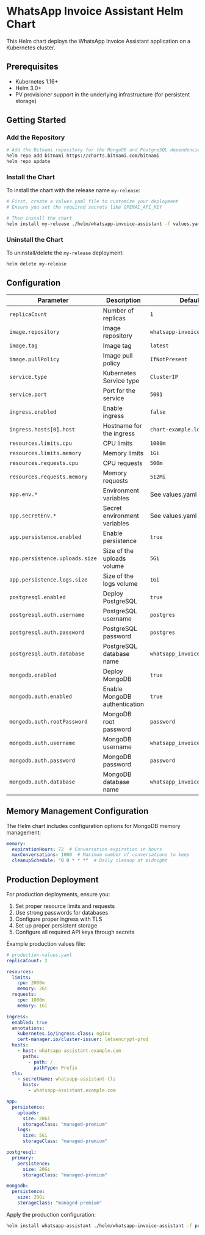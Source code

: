 # WhatsApp Invoice Assistant Helm Chart

This Helm chart deploys the WhatsApp Invoice Assistant application on a Kubernetes cluster.

## Prerequisites

- Kubernetes 1.16+
- Helm 3.0+
- PV provisioner support in the underlying infrastructure (for persistent storage)

## Getting Started

### Add the Repository

```bash
# Add the Bitnami repository for the MongoDB and PostgreSQL dependencies
helm repo add bitnami https://charts.bitnami.com/bitnami
helm repo update
```

### Install the Chart

To install the chart with the release name `my-release`:

```bash
# First, create a values.yaml file to customize your deployment
# Ensure you set the required secrets like OPENAI_API_KEY

# Then install the chart
helm install my-release ./helm/whatsapp-invoice-assistant -f values.yaml
```

### Uninstall the Chart

To uninstall/delete the `my-release` deployment:

```bash
helm delete my-release
```

## Configuration

| Parameter                                 | Description                                                  | Default                                                      |
|-------------------------------------------|--------------------------------------------------------------|--------------------------------------------------------------|
| `replicaCount`                            | Number of replicas                                           | `1`                                                          |
| `image.repository`                        | Image repository                                             | `whatsapp-invoice-assistant`                                 |
| `image.tag`                               | Image tag                                                    | `latest`                                                     |
| `image.pullPolicy`                        | Image pull policy                                            | `IfNotPresent`                                               |
| `service.type`                            | Kubernetes Service type                                      | `ClusterIP`                                                  |
| `service.port`                            | Port for the service                                         | `5001`                                                       |
| `ingress.enabled`                         | Enable ingress                                               | `false`                                                      |
| `ingress.hosts[0].host`                   | Hostname for the ingress                                     | `chart-example.local`                                        |
| `resources.limits.cpu`                    | CPU limits                                                  | `1000m`                                                      |
| `resources.limits.memory`                 | Memory limits                                               | `1Gi`                                                       |
| `resources.requests.cpu`                  | CPU requests                                                | `500m`                                                       |
| `resources.requests.memory`               | Memory requests                                             | `512Mi`                                                     |
| `app.env.*`                               | Environment variables                                        | See values.yaml                                              |
| `app.secretEnv.*`                         | Secret environment variables                                 | See values.yaml                                              |
| `app.persistence.enabled`                 | Enable persistence                                           | `true`                                                       |
| `app.persistence.uploads.size`            | Size of the uploads volume                                   | `5Gi`                                                        |
| `app.persistence.logs.size`               | Size of the logs volume                                      | `1Gi`                                                        |
| `postgresql.enabled`                      | Deploy PostgreSQL                                            | `true`                                                       |
| `postgresql.auth.username`                | PostgreSQL username                                          | `postgres`                                                   |
| `postgresql.auth.password`                | PostgreSQL password                                          | `postgres`                                                   |
| `postgresql.auth.database`                | PostgreSQL database name                                     | `whatsapp_invoice_assistant`                                 |
| `mongodb.enabled`                         | Deploy MongoDB                                               | `true`                                                       |
| `mongodb.auth.enabled`                    | Enable MongoDB authentication                                | `true`                                                       |
| `mongodb.auth.rootPassword`               | MongoDB root password                                        | `password`                                                   |
| `mongodb.auth.username`                   | MongoDB username                                             | `whatsapp_invoice_assistant`                                 |
| `mongodb.auth.password`                   | MongoDB password                                             | `password`                                                   |
| `mongodb.auth.database`                   | MongoDB database name                                        | `whatsapp_invoice_assistant`                                 |

## Memory Management Configuration

The Helm chart includes configuration options for MongoDB memory management:

```yaml
memory:
  expirationHours: 72  # Conversation expiration in hours
  maxConversations: 1000  # Maximum number of conversations to keep
  cleanupSchedule: "0 0 * * *"  # Daily cleanup at midnight
```

## Production Deployment

For production deployments, ensure you:

1. Set proper resource limits and requests
2. Use strong passwords for databases
3. Configure proper ingress with TLS
4. Set up proper persistent storage
5. Configure all required API keys through secrets

Example production values file:

```yaml
# production-values.yaml
replicaCount: 2

resources:
  limits:
    cpu: 2000m
    memory: 2Gi
  requests:
    cpu: 1000m
    memory: 1Gi

ingress:
  enabled: true
  annotations:
    kubernetes.io/ingress.class: nginx
    cert-manager.io/cluster-issuer: letsencrypt-prod
  hosts:
    - host: whatsapp-assistant.example.com
      paths:
        - path: /
          pathType: Prefix
  tls:
    - secretName: whatsapp-assistant-tls
      hosts:
        - whatsapp-assistant.example.com

app:
  persistence:
    uploads:
      size: 20Gi
      storageClass: "managed-premium"
    logs:
      size: 5Gi
      storageClass: "managed-premium"

postgresql:
  primary:
    persistence:
      size: 20Gi
      storageClass: "managed-premium"

mongodb:
  persistence:
    size: 20Gi
    storageClass: "managed-premium"
```

Apply the production configuration:

```bash
helm install whatsapp-assistant ./helm/whatsapp-invoice-assistant -f production-values.yaml
``` 